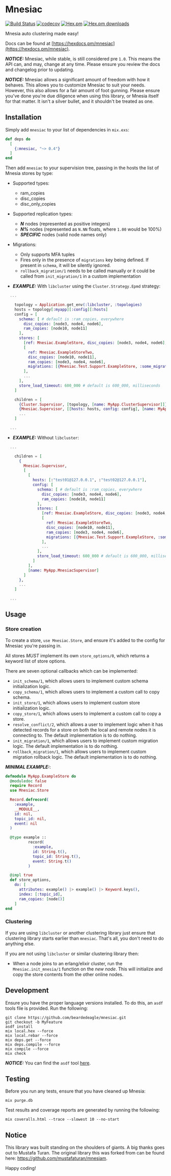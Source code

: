 # Mnesiac

[![Build Status](https://travis-ci.org/beardedeagle/mnesiac.svg?branch=master)](https://travis-ci.org/beardedeagle/mnesiac) [![codecov](https://codecov.io/gh/beardedeagle/mnesiac/branch/master/graph/badge.svg)](https://codecov.io/gh/beardedeagle/mnesiac) [![Hex.pm](http://img.shields.io/hexpm/v/mnesiac.svg?style=flat)](https://hex.pm/packages/mnesiac) [![Hex.pm downloads](https://img.shields.io/hexpm/dt/mnesiac.svg?style=flat)](https://hex.pm/packages/mnesiac)

Mnesia auto clustering made easy!

Docs can be found at [https://hexdocs.pm/mnesiac](https://hexdocs.pm/mnesiac).

**_NOTICE:_** Mnesiac, while stable, is still considered pre `1.0`. This means the API can, and may, change at any time. Please ensure you review the docs and changelog prior to updating.

**_NOTICE:_** Mnesiac allows a significant amount of freedom with how it behaves. This allows you to customize Mnesiac to suit your needs. However, this also allows for a fair amount of foot gunning. Please ensure you've done you're due diligence when using this library, or Mnesia itself for that matter. It isn't a silver bullet, and it shouldn't be treated as one.

## Installation

Simply add `mnesiac` to your list of dependencies in `mix.exs`:

```elixir
def deps do
  [
    {:mnesiac, "~> 0.4"}
  ]
end
```

Then add `mnesiac` to your supervision tree, passing in the hosts the list of Mnesia stores by type:

- Supported types:
  - ram_copies
  - disc_copies
  - disc_only_copies

- Supported replication types:
  - **_N_** nodes (represented as positive integers)
  - **_N%_** nodes (represented as `N.NN` floats, where `1.00` would be 100%)
  - **_SPECIFIC_** nodes (valid node names only)

- Migrations:
  - Only supports MFA tuples
  - Fires only in the presence of `migrations` key being defined. If present in `schema`, it will be silently ignored.
  - `rollback_migration/1` needs to be called manually or it could be called from `init_migration/1` in a custom implementation

- **_EXAMPLE:_** With `libcluster` using the `Cluster.Strategy.Epmd` strategy:

```elixir
  ...

    topology = Application.get_env(:libcluster, :topologies)
    hosts = topology[:myapp][:config][:hosts]
    config = [
      schema: [ # default is :ram_copies, everywhere
        disc_copies: [node3, node4, node6],
        ram_copies: [node10, node11]
      ],
      stores: [
        [ref: Mnesiac.ExampleStore, disc_copies: [node3, node4, node6], ram_copies: [node10, node11], blacklist: [node1, node2]],
        [
          ref: Mnesiac.ExampleStoreTwo,
          disc_copies: [node10, node11],
          ram_copies: [node3, node4, node6],
          migrations: [{Mnesiac.Test.Support.ExampleStore, :some_migration, []}]
        ],
        ...
      ],
      store_load_timeout: 600_000 # default is 600_000, milliseconds
    ]

    children = [
      {Cluster.Supervisor, [topology, [name: MyApp.ClusterSupervisor]]},
      {Mnesiac.Supervisor, [[hosts: hosts, config: config], [name: MyApp.MnesiacSupervisor]]},
      ...
    ]

  ...
```

- **_EXAMPLE:_** Without `libcluster`:

```elixir
  ...

    children = [
      {
        Mnesiac.Supervisor,
        [
          [
            hosts: [:"test01@127.0.0.1", :"test02@127.0.0.1"],
            config: [
              schema: [ # default is :ram_copies, everywhere
                disc_copies: [node3, node4, node6],
                ram_copies: [node10, node11]
              ],
              stores: [
                [ref: Mnesiac.ExampleStore, disc_copies: [node3, node4, node6], ram_copies: [node10, node11], blacklist: [node1, node2]],
                [
                  ref: Mnesiac.ExampleStoreTwo,
                  disc_copies: [node10, node11],
                  ram_copies: [node3, node4, node6],
                  migrations: [{Mnesiac.Test.Support.ExampleStore, :some_migration, []}]
                ],
                ...
              ],
              store_load_timeout: 600_000 # default is 600_000, milliseconds
            ]
          ],
          [name: MyApp.MnesiacSupervisor]
        ]
      },
      ...
    ]

  ...
```

## Usage

### Store creation

To create a store, `use Mnesiac.Store`, and ensure it's added to the config for Mnesiac you're passing in. 

All stores *MUST* implement its own `store_options/0`, which returns a keyword list of store options.

There are seven optional callbacks which can be implemented:

- `init_schema/1`, which allows users to implement custom schema initialization logic.
- `copy_schema/1`, which allows users to implement a custom call to copy schema.
- `init_store/1`, which allows users to implement custom store initialization logic.
- `copy_store/1`, which allows users to implement a custom call to copy a store.
- `resolve_conflict/2`, which allows a user to implement logic when it has detected records for a store on both the local and remote nodes it is connecting to. The default implementation is to do nothing.
- `init_migration/1`, which allows users to implement custom migration logic. The default implementation is to do nothing.
- `rollback_migration/1`, which allows users to implement custom migration rollback logic. The default implementation is to do nothing.

**_MINIMAL EXAMPLE:_**:

```elixir
defmodule MyApp.ExampleStore do
  @moduledoc false
  require Record
  use Mnesiac.Store

  Record.defrecord(
    :example,
    __MODULE__,
    id: nil,
    topic_id: nil,
    event: nil
  )

  @type example ::
          record(
            :example,
            id: String.t(),
            topic_id: String.t(),
            event: String.t()
          )

  @impl true
  def store_options,
    do: [
      attributes: example() |> example() |> Keyword.keys(),
      index: [:topic_id],
      ram_copies: [node()]
    ]
end
```

### Clustering

If you are using `libcluster` or another clustering library just ensure that clustering library starts earlier than `mnesiac`. That's all, you don't need to do anything else.

If you are not using `libcluster` or similar clustering library then:

- When a node joins to an erlang/elixir cluster, run the `Mnesiac.init_mnesia/1` function on the *new node*. This will initialize and copy the store contents from the other online nodes.

## Development

Ensure you have the proper language versions installed. To do this, an `asdf` tools file is provided. Run the following:

```shell
git clone https://github.com/beardedeagle/mnesiac.git
git checkout -b MyFeature
asdf install
mix local.hex --force
mix local.rebar --force
mix deps.get --force
mix deps.compile --force
mix compile --force
mix check
```

**_NOTICE:_** You can find the `asdf` tool [here][1].

## Testing

Before you run any tests, ensure that you have cleaned up Mnesia:

```shell
mix purge.db
```

Test results and coverage reports are generated by running the following:

```shell
mix coveralls.html --trace --slowest 10 --no-start
```

## Notice

This library was built standing on the shoulders of giants. A big thanks goes out to Mustafa Turan. The original library this was forked from can be found here: <https://github.com/mustafaturan/mnesiam>.

Happy coding!

[1]: https://github.com/asdf-vm/asdf
